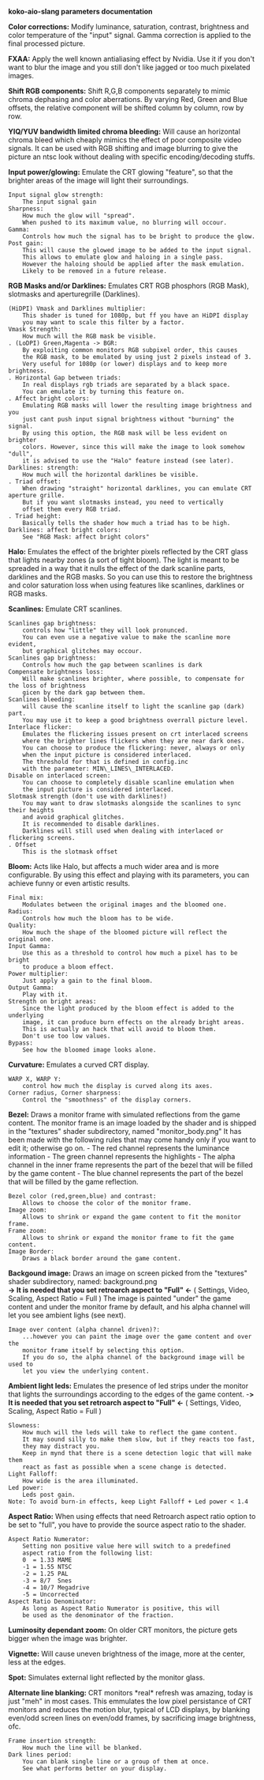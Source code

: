 **koko-aio-slang parameters documentation**

**Color corrections:**
    Modify luminance, saturation, contrast, brightness and color temperature of the
    "input" signal.
    Gamma correction is applied to the final processed picture.
    
**FXAA:**
    Apply the well known antialiasing effect by Nvidia.
    Use it if you don't want to blur the image and you still don't like
    jagged or too much pixelated images.

**Shift RGB components:**
    Shift R,G,B components separately to mimic chroma
    dephasing and color aberrations.
    By varying Red, Green and Blue offsets, the relative component will be
    shifted column by column, row by row.

**YIQ/YUV bandwidth limited chroma bleeding:**
    Will cause an horizontal chroma bleed which cheaply mimics the effect of
    poor composite video signals.
    It can be used with RGB shifting and image blurring to give the picture
    an ntsc look without dealing with specific encoding/decoding stuffs. 

**Input power/glowing:**
    Emulate the CRT glowing "feature", so that the brighter areas of
    the image will light their surroundings.
    
    Input signal glow strength:
        The input signal gain
    Sharpness:
        How much the glow will "spread".
        When pushed to its maximum value, no blurring will occour.
    Gamma:
        Controls how much the signal has to be bright to produce the glow.
    Post gain:
        This will cause the glowed image to be added to the input signal.
        This allows to emulate glow and haloing in a single pass.
        However the haloing should be applied after the mask emulation.
        Likely to be removed in a future release.
    
**RGB Masks and/or Darklines:**
    Emulates CRT RGB phosphors (RGB Mask),
    slotmasks and aperturegrille (Darklines).
    
    (HiDPI) Vmask and Darklines multiplier:
        This shader is tuned for 1080p, but ff you have an HiDPI display
        you may want to scale this filter by a factor.
    Vmask Strength:
        How much will the RGB mask be visible.
    . (LoDPI) Green,Magenta -> BGR:
        By exploiting common monitors RGB subpixel order, this causes
        the RGB mask, to be emulated by using just 2 pixels instead of 3.
        Very useful for 1080p (or lower) displays and to keep more brightness.
    . Horizontal Gap between triads:
        In real displays rgb triads are separated by a black space.
        You can emulate it by turning this feature on.
    . Affect bright colors:
        Emulating RGB masks will lower the resulting image brightness and you
        just cant push input signal brightness without "burning" the signal.
        By using this option, the RGB mask will be less evident on brighter
        colors. However, since this will make the image to look somehow "dull",
        it is advised to use the "Halo" feature instead (see later).
    Darklines: strength:
        How much will the horizontal darklines be visible.
    . Triad offset:
        When drawing "straight" horizontal darklines, you can emulate CRT aperture grille.
        But if you want slotmasks instead, you need to vertically
        offset them every RGB triad.
    . Triad height:
        Basically tells the shader how much a triad has to be high.
    Darklines: affect bright colors:
        See "RGB Mask: affect bright colors"

**Halo:**
    Emulates the effect of the brighter pixels reflected by the CRT glass
    that lights nearby zones (a sort of tight bloom).
    The light is meant to be spreaded in a way that it nulls the effect of the
    dark scanline parts, darklines and the RGB masks.
    So you can use this to restore the brightness and color saturation
    loss when using features like scanlines, darklines or RGB masks.

**Scanlines:**
    Emulate CRT scanlines.
    
    Scanlines gap brightness:
        controls how "little" they will look pronunced.
        You can even use a negative value to make the scanline more evident,
        but graphical glitches may occour.
    Scanlines gap brightness:
        Controls how much the gap between scanlines is dark
    Compensate brightness loss:
        Will make scanlines brighter, where possible, to compensate for the loss of brightness
        gicen by the dark gap between them.
    Scanlines bleeding:
        will cause the scanline itself to light the scanline gap (dark) part. 
        You may use it to keep a good brightness overrall picture level.
    Interlace flicker:
        Emulates the flickering issues present on crt interlaced screens
        where the brighter lines flickers when they are near dark ones.
        You can choose to produce the flickering: never, always or only
        when the input picture is considered interlaced.
        The threshold for that is defined in config.inc 
        with the parameter: MIN\_LINES\_INTERLACED.
    Disable on interlaced screen:
        You can choose to completely disable scanline emulation when
        the input picture is considered interlaced.
    Slotmask strength (don't use with darklines!)
        You may want to draw slotmasks alongside the scanlines to sync their heights
        and avoid graphical glitches.
        It is recommended to disable darklines.
        Darklines will still used when dealing with interlaced or flickering screens.
    . Offset
        This is the slotmask offset
        
**Bloom:**
    Acts like Halo, but affects a much wider area and is more configurable.
    By using this effect and playing with its parameters, you can achieve funny
    or even artistic results.
    
    Final mix:
        Modulates between the original images and the bloomed one.
    Radius:
        Controls how much the bloom has to be wide.
    Quality:
        How much the shape of the bloomed picture will reflect the original one.
    Input Gamma:
        Use this as a threshold to control how much a pixel has to be bright
        to produce a bloom effect.
    Power multiplier:
        Just apply a gain to the final bloom.
    Output Gamma:
        Play with it.
    Strength on bright areas:
        Since the light produced by the bloom effect is added to the underlying
        image, it can produce burn effects on the already bright areas.
        This is actually an hack that will avoid to bloom them.
        Don't use too low values.
    Bypass:
        See how the bloomed image looks alone.

**Curvature:**
    Emulates a curved CRT display.
    
    WARP X, WARP Y:
        control how much the display is curved along its axes.
    Corner radius, Corner sharpness:
        Control the "smoothness" of the display corners.
        
**Bezel:**
    Draws a monitor frame with simulated reflections from the game content.
    The monitor frame is an image loaded by the shader and is shipped
    in the "textures" shader subdirectory, named "monitor\_body.png"
    It has been made with the following rules that may come handy
    only if you want to edit it; otherwise go on.
    - The red channel represents the luminance information
    - The green channel represents the highlights
    - The alpha channel in the inner frame represents the part of the bezel
      that will be filled by the game content
    - The blue channel represents the part of the bezel that will be filled by the game reflection.
    
    Bezel color (red,green,blue) and contrast:
        Allows to choose the color of the monitor frame.
    Image zoom:
        Allows to shrink or expand the game content to fit the monitor frame.
    Frame zoom:
        Allows to shrink or expand the monitor frame to fit the game content.
    Image Border:
        Draws a black border around the game content.
        
**Backgound image:**
    Draws an image on screen picked from the "textures" shader subdirectory,
    named: background.png<br>
    **-> It is needed that you set retroarch aspect to "Full" <-**
    ( Settings, Video, Scaling, Aspect Ratio = Full )
    The image is painted "under" the game content and under the monitor frame by
    default, and his alpha channel will let you see ambient lighs (see next).
    
    Image over content (alpha channel driven)?:
        ...however you can paint the image over the game content and over the
        monitor frame itself by selecting this option.
        If you do so, the alpha channel of the background image will be used to
        let you view the underlying content.

**Ambient light leds:**
    Emulates the presence of led strips under the monitor that lights the
    surroundings according to the edges of the game content.
    -**\> It is needed that you set retroarch aspect to "Full" <-**
    ( Settings, Video, Scaling, Aspect Ratio = Full )
    
    Slowness: 
        How much will the leds will take to reflect the game content.
        It may sound silly to make them slow, but if they reacts too fast,
        they may distract you.
        Keep in mynd that there is a scene detection logic that will make them
        react as fast as possible when a scene change is detected.
    Light Falloff:
        How wide is the area illuminated.
    Led power:
        Leds post gain.
    Note: To avoid burn-in effects, keep Light Falloff + Led power < 1.4


**Aspect Ratio:**
    When using effects that need Retroarch aspect ratio option
    to be set to "full", you have to provide the source aspect
    ratio to the shader.
    
    Aspect Ratio Numerator:
        Setting non positive value here will switch to a predefined
        aspect ratio from the following list:
        0  = 1.33 MAME
        -1 = 1.55 NTSC
        -2 = 1.25 PAL
        -3 = 8/7  Snes
        -4 = 10/7 Megadrive 
        -5 = Uncorrected
    Aspect Ratio Denominator:
        As long as Aspect Ratio Numerator is positive, this will
        be used as the denominator of the fraction.

**Luminosity dependant zoom:**
    On older CRT monitors, the picture gets bigger when the image was brighter.

**Vignette:**
    Will cause uneven brightness of the image, more at the center,
    less at the edges.
    
**Spot:**
    Simulates external light reflected by the monitor glass.

**Alternate line blanking:**
    CRT monitors \*real\* refresh was amazing, today is just "meh" in most cases.
    This emmulates the low pixel persistance of CRT monitors 
    and reduces the motion blur, typical of LCD displays, by blanking even/odd
    screen lines on even/odd frames, by sacrificing image brightness, ofc.
    
    Frame insertion strength:
        How much the line will be blanked.
    Dark lines period:
        You can blank single line or a group of them at once.
        See what performs better on your display.

